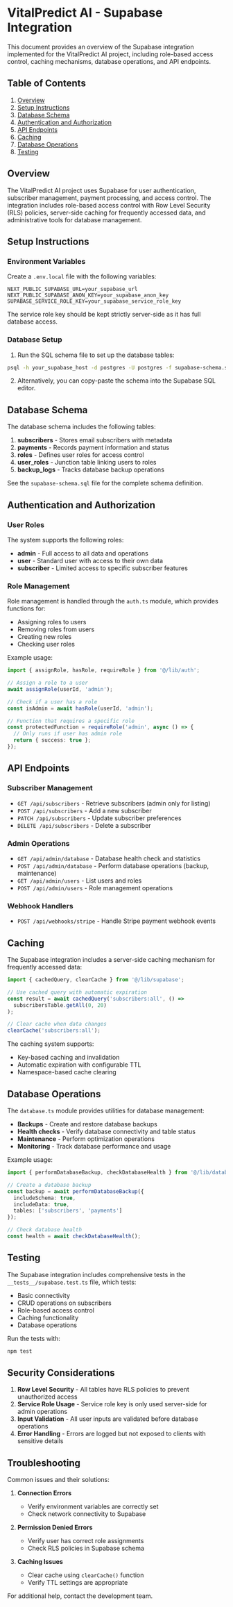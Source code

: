 # VitalPredict AI - Supabase Integration

This document provides an overview of the Supabase integration implemented for the VitalPredict AI project, including role-based access control, caching mechanisms, database operations, and API endpoints.

## Table of Contents

1. [Overview](#overview)
2. [Setup Instructions](#setup-instructions)
3. [Database Schema](#database-schema)
4. [Authentication and Authorization](#authentication-and-authorization)
5. [API Endpoints](#api-endpoints)
6. [Caching](#caching)
7. [Database Operations](#database-operations)
8. [Testing](#testing)

## Overview

The VitalPredict AI project uses Supabase for user authentication, subscriber management, payment processing, and access control. The integration includes role-based access control with Row Level Security (RLS) policies, server-side caching for frequently accessed data, and administrative tools for database management.

## Setup Instructions

### Environment Variables

Create a `.env.local` file with the following variables:

```
NEXT_PUBLIC_SUPABASE_URL=your_supabase_url
NEXT_PUBLIC_SUPABASE_ANON_KEY=your_supabase_anon_key
SUPABASE_SERVICE_ROLE_KEY=your_supabase_service_role_key
```

The service role key should be kept strictly server-side as it has full database access.

### Database Setup

1. Run the SQL schema file to set up the database tables:

```bash
psql -h your_supabase_host -d postgres -U postgres -f supabase-schema.sql
```

2. Alternatively, you can copy-paste the schema into the Supabase SQL editor.

## Database Schema

The database schema includes the following tables:

1. **subscribers** - Stores email subscribers with metadata
2. **payments** - Records payment information and status
3. **roles** - Defines user roles for access control
4. **user_roles** - Junction table linking users to roles
5. **backup_logs** - Tracks database backup operations

See the `supabase-schema.sql` file for the complete schema definition.

## Authentication and Authorization

### User Roles

The system supports the following roles:

- **admin** - Full access to all data and operations
- **user** - Standard user with access to their own data
- **subscriber** - Limited access to specific subscriber features

### Role Management

Role management is handled through the `auth.ts` module, which provides functions for:

- Assigning roles to users
- Removing roles from users
- Creating new roles
- Checking user roles

Example usage:

```typescript
import { assignRole, hasRole, requireRole } from '@/lib/auth';

// Assign a role to a user
await assignRole(userId, 'admin');

// Check if a user has a role
const isAdmin = await hasRole(userId, 'admin');

// Function that requires a specific role
const protectedFunction = requireRole('admin', async () => {
  // Only runs if user has admin role
  return { success: true };
});
```

## API Endpoints

### Subscriber Management

- `GET /api/subscribers` - Retrieve subscribers (admin only for listing)
- `POST /api/subscribers` - Add a new subscriber
- `PATCH /api/subscribers` - Update subscriber preferences
- `DELETE /api/subscribers` - Delete a subscriber

### Admin Operations

- `GET /api/admin/database` - Database health check and statistics
- `POST /api/admin/database` - Perform database operations (backup, maintenance)
- `GET /api/admin/users` - List users and roles
- `POST /api/admin/users` - Role management operations

### Webhook Handlers

- `POST /api/webhooks/stripe` - Handle Stripe payment webhook events

## Caching

The Supabase integration includes a server-side caching mechanism for frequently accessed data:

```typescript
import { cachedQuery, clearCache } from '@/lib/supabase';

// Use cached query with automatic expiration
const result = await cachedQuery('subscribers:all', () => 
  subscribersTable.getAll(0, 20)
);

// Clear cache when data changes
clearCache('subscribers:all');
```

The caching system supports:

- Key-based caching and invalidation
- Automatic expiration with configurable TTL
- Namespace-based cache clearing

## Database Operations

The `database.ts` module provides utilities for database management:

- **Backups** - Create and restore database backups
- **Health checks** - Verify database connectivity and table status
- **Maintenance** - Perform optimization operations
- **Monitoring** - Track database performance and usage

Example usage:

```typescript
import { performDatabaseBackup, checkDatabaseHealth } from '@/lib/database';

// Create a database backup
const backup = await performDatabaseBackup({
  includeSchema: true,
  includeData: true,
  tables: ['subscribers', 'payments']
});

// Check database health
const health = await checkDatabaseHealth();
```

## Testing

The Supabase integration includes comprehensive tests in the `__tests__/supabase.test.ts` file, which tests:

- Basic connectivity
- CRUD operations on subscribers
- Role-based access control
- Caching functionality
- Database operations

Run the tests with:

```bash
npm test
```

## Security Considerations

1. **Row Level Security** - All tables have RLS policies to prevent unauthorized access
2. **Service Role Usage** - Service role key is only used server-side for admin operations
3. **Input Validation** - All user inputs are validated before database operations
4. **Error Handling** - Errors are logged but not exposed to clients with sensitive details

## Troubleshooting

Common issues and their solutions:

1. **Connection Errors**
   - Verify environment variables are correctly set
   - Check network connectivity to Supabase

2. **Permission Denied Errors**
   - Verify user has correct role assignments
   - Check RLS policies in Supabase schema

3. **Caching Issues**
   - Clear cache using `clearCache()` function
   - Verify TTL settings are appropriate

For additional help, contact the development team.
